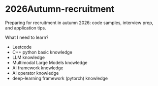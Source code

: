 # 2026Autumn-recruitment
Preparing for recruitment in autumn 2026: code samples, interview prep, and application tips.

What I need to learn?

- Leetcode
- C++ python basic knowledge
- LLM knowledge
- Multimodal Large Models knowledge
- AI framework knowledge
- AI operator knowledge
- deep-learning framework (pytorch) knowledge